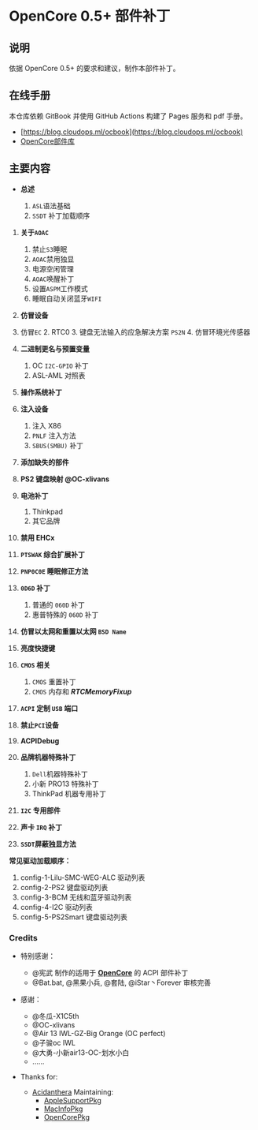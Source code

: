 # OpenCore 0.5+ 部件补丁

## 说明

依据 OpenCore 0.5+ 的要求和建议，制作本部件补丁。

## 在线手册

本仓库依赖 GitBook 并使用 GitHub Actions 构建了 Pages 服务和 pdf 手册。
  - [https://blog.cloudops.ml/ocbook](https://blog.cloudops.ml/ocbook)
  - [OpenCore部件库](https://cdn.jsdelivr.net/gh/daliansky/OC-little/docs/OpenCore部件库.pdf)

## 主要内容

- **总述**

  1. `ASL`语法基础
  1. `SSDT` 补丁加载顺序

1. **关于`AOAC`**

   1. 禁止`S3`睡眠
   1. `AOAC`禁用独显
   1. 电源空闲管理
   1. `AOAC`唤醒补丁
   1. 设置`ASPM`工作模式
   1. 睡眠自动关闭蓝牙`WIFI`

2. **仿冒设备**
1. 仿冒`EC`
   2. RTC0
   3. 键盘无法输入的应急解决方案 `PS2N`
   4. 仿冒环境光传感器
   
3. **二进制更名与预置变量**

   1. OC `I2C-GPIO` 补丁
   2. ASL-AML 对照表

4. **操作系统补丁**

5. **注入设备**

   1. 注入 X86
   2. `PNLF` 注入方法
   3. `SBUS(SMBU)` 补丁

6. **添加缺失的部件**

7. **PS2 键盘映射 @OC-xlivans**

8. **电池补丁**

   1. Thinkpad
   2. 其它品牌

9. **禁用 EHCx**

10. **`PTSWAK` 综合扩展补丁**

11. **`PNP0C0E` 睡眠修正方法**

12. **`0D6D` 补丁**

    1. 普通的 `060D` 补丁
    2. 惠普特殊的 `060D` 补丁

13. **仿冒以太网和重置以太网 `BSD Name`**

14. **亮度快捷键**

15. **`CMOS` 相关**

    1. `CMOS` 重置补丁
    2. `CMOS` 内存和 ***RTCMemoryFixup***

16. **`ACPI` 定制 `USB` 端口**

17. **禁止`PCI`设备**

18. **ACPIDebug**

19. **品牌机器特殊补丁**

    1. `Dell`机器特殊补丁
    2. 小新 PRO13 特殊补丁
    3. ThinkPad 机器专用补丁

20. **`I2C` 专用部件**

21. **声卡 `IRQ` 补丁**

22. **`SSDT`屏蔽独显方法**

**常见驱动加载顺序：**

   1. config-1-Lilu-SMC-WEG-ALC 驱动列表
   1. config-2-PS2 键盘驱动列表
   1. config-3-BCM 无线和蓝牙驱动列表
   1. config-4-I2C 驱动列表
   1. config-5-PS2Smart 键盘驱动列表

### Credits

- 特别感谢：
  - @宪武 制作的适用于 **[OpenCore](https://github.com/acidanthera/OpenCorePkg)** 的 ACPI 部件补丁
  - @Bat.bat, @黑果小兵, @套陆, @iStar丶Forever 审核完善

- 感谢：
  - @冬瓜-X1C5th
  - @OC-xlivans
  - @Air 13 IWL-GZ-Big Orange (OC perfect)
  - @子骏oc IWL
  - @大勇-小新air13-OC-划水小白
  - ......

- Thanks for:
  - [Acidanthera](https://github.com/acidanthera) Maintaining:
    - [AppleSupportPkg](https://github.com/acidanthera/AppleSupportPkg)
    - [MacInfoPkg](https://github.com/acidanthera/MacInfoPkg)
    - [OpenCorePkg](https://github.com/acidanthera/OpenCorePkg)

